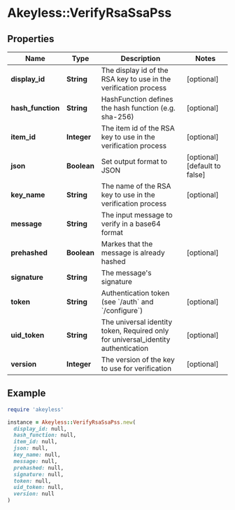 # Akeyless::VerifyRsaSsaPss

## Properties

| Name | Type | Description | Notes |
| ---- | ---- | ----------- | ----- |
| **display_id** | **String** | The display id of the RSA key to use in the verification process | [optional] |
| **hash_function** | **String** | HashFunction defines the hash function (e.g. sha-256) | [optional] |
| **item_id** | **Integer** | The item id of the RSA key to use in the verification process | [optional] |
| **json** | **Boolean** | Set output format to JSON | [optional][default to false] |
| **key_name** | **String** | The name of the RSA key to use in the verification process | [optional] |
| **message** | **String** | The input message to verify in a base64 format |  |
| **prehashed** | **Boolean** | Markes that the message is already hashed | [optional] |
| **signature** | **String** | The message&#39;s signature |  |
| **token** | **String** | Authentication token (see &#x60;/auth&#x60; and &#x60;/configure&#x60;) | [optional] |
| **uid_token** | **String** | The universal identity token, Required only for universal_identity authentication | [optional] |
| **version** | **Integer** | The version of the key to use for verification | [optional] |

## Example

```ruby
require 'akeyless'

instance = Akeyless::VerifyRsaSsaPss.new(
  display_id: null,
  hash_function: null,
  item_id: null,
  json: null,
  key_name: null,
  message: null,
  prehashed: null,
  signature: null,
  token: null,
  uid_token: null,
  version: null
)
```

